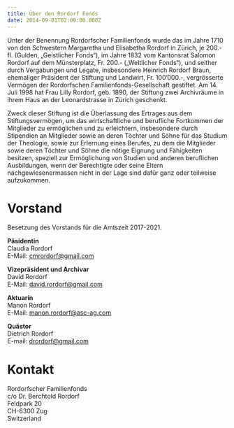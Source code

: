 ```yaml
---
title: Über den Rordorf Fonds
date: 2014-09-01T02:00:00.000Z
---
```

Unter der Benennung Rordorfscher Familienfonds wurde das im Jahre 1710 von den Schwestern Margaretha und Elisabetha Rordorf in Zürich, je 200.- fl. (Gulden, „Geistlicher Fonds“), im Jahre 1832 vom Kantonsrat Salomon Rordorf auf dem Münsterplatz, Fr. 200.- („Weltlicher Fonds“), und seither durch Vergabungen und Legate, insbesondere Heinrich Rordorf Braun, ehemaliger Präsident der Stiftung und Landwirt, Fr. 100’000.-, vergrösserte Vermögen der Rordorfschen Familienfonds-Gesellschaft gestiftet. Am 14. Juli 1998 hat Frau Lilly Rordorf, geb. 1890, der Stiftung zwei Archivräume in ihrem Haus an der Leonardstrasse in Zürich geschenkt.

Zweck dieser Stiftung ist die Überlassung des Ertrages aus dem Stiftungsvermögen, um das wirtschaftliche und berufliche Fortkommen der Mitglieder zu ermöglichen und zu erleichtern, insbesondere durch Stipendien an Mitglieder sowie an deren Töchter und Söhne für das Studium der Theologie, sowie zur Erlernung eines Berufes, zu dem die Mitglieder sowie deren Töchter und Söhne die nötige Eignung und Fähigkeiten besitzen, speziell zur Ermöglichung von Studien und anderen beruflichen Ausbildungen, wenn der Berechtigte oder seine Eltern nachgewiesenermassen nicht in der Lage sind dafür ganz oder teilweise aufzukommen.

# Vorstand

Besetzung des Vorstands für die Amtszeit 2017-2021.

**Päsidentin**<br>
Claudia Rordorf<br>
E-Mail: <a href="mailto:cmrordorf@gmail.com">cmrordorf@gmail.com</a>

**Vizepräsident und Archivar**<br>
David Rordorf<br>
E-Mail: <a href="mailto:david.rordorf@gmail.com">david.rordorf@gmail.com</a>

**Aktuarin**<br>
Manon Rordorf<br>
E-Mail: <a href="mailto:manon.rordorf@asc-ag.com">manon.rordorf@asc-ag.com</a>

**Quästor**<br>
Dietrich Rordorf<br>
E-mail: <a href="mailto:drordorf@gmail.com">drordorf@gmail.com</a>

# Kontakt

Rordorfscher Familienfonds<br>
c/o Dr. Berchtold Rordorf<br>
Feldpark 20<br>
CH-6300 Zug<br>
Switzerland
